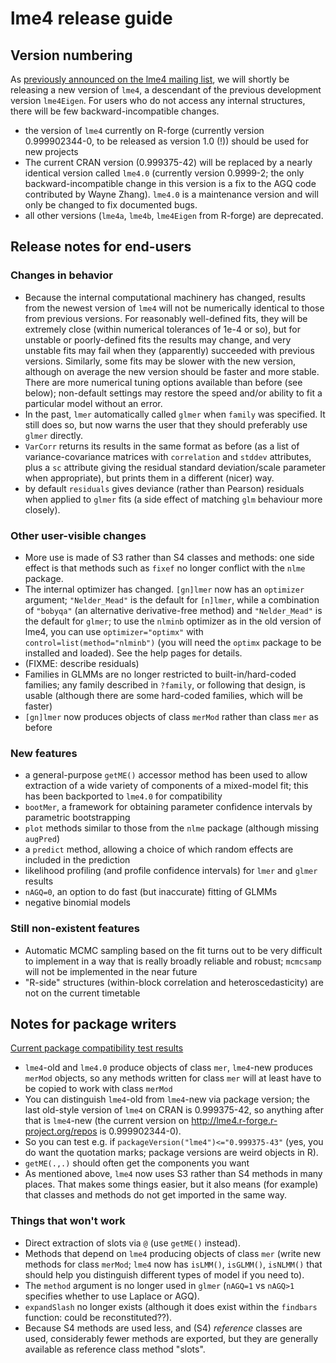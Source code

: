 # lme4 release guide

## Version numbering

As [previously announced on the lme4 mailing list][announce], we will shortly be releasing a new version of `lme4`, a descendant of the previous development version `lme4Eigen`. For users who do not access any internal structures, there will be few backward-incompatible changes.

[announce]: https://stat.ethz.ch/pipermail/r-sig-mixed-models/2012q1/014811.html

* the version of `lme4` currently on R-forge (currently version 0.999902344-0, to be released as version 1.0 (!)) should be used for new projects
* The current CRAN version (0.999375-42) will be replaced by a nearly identical version called `lme4.0` (currently version 0.9999-2; the only backward-incompatible change in this version is a fix to the AGQ code contributed by Wayne Zhang).  `lme4.0` is a maintenance version and will only be changed to fix documented bugs.
* all other versions (`lme4a`, `lme4b`, `lme4Eigen` from R-forge) are deprecated.

## Release notes for end-users

### Changes in behavior
* Because the internal computational machinery has changed, results from the newest version of `lme4` will not be numerically identical to those from previous versions.  For reasonably well-defined fits, they will be extremely close (within numerical tolerances of 1e-4 or so), but for unstable or poorly-defined fits the results may change, and very unstable fits may fail when they (apparently) succeeded with previous versions. Similarly, some fits may be slower with the new version, although on average the new version should be faster and more stable. There are more numerical tuning options available than before (see below); non-default settings may restore the speed and/or ability to fit a particular model without an error.
* In the past, `lmer` automatically called `glmer` when `family` was specified. It still does so, but now warns the user that they should preferably use `glmer` directly.
* `VarCorr` returns its results in the same format as before (as a list of variance-covariance matrices with `correlation` and `stddev` attributes, plus a `sc` attribute giving the residual standard deviation/scale parameter when appropriate), but prints them in a different (nicer) way.
* by default `residuals` gives deviance (rather than Pearson) residuals when applied to `glmer` fits (a side effect of matching `glm` behaviour more closely).

### Other user-visible changes
* More use is made of S3 rather than S4 classes and methods: one side effect is that methods such as `fixef` no longer conflict with the `nlme` package.
* The internal optimizer has changed. `[gn]lmer` now has an `optimizer` argument; `"Nelder_Mead"` is the default for `[n]lmer`, while a combination of `"bobyqa"` (an alternative derivative-free method) and `"Nelder_Mead"` is the default for `glmer`; to use the `nlminb` optimizer as in the old version of lme4, you can use `optimizer="optimx"` with `control=list(method="nlminb")` (you will need the `optimx` package to be installed and loaded). See the help pages for details.
* (FIXME: describe residuals)
* Families in GLMMs are no longer restricted to built-in/hard-coded families; any family described in `?family`, or following that design, is usable (although there are some hard-coded families, which will be faster)
* `[gn]lmer` now produces objects of class `merMod` rather than class `mer` as before

### New features
* a general-purpose `getME()` accessor method has been used to allow extraction of a wide variety of components of a mixed-model fit; this has been backported to `lme4.0` for compatibility
* `bootMer`, a framework for obtaining parameter confidence intervals by parametric bootstrapping
* `plot` methods similar to those from the `nlme` package (although missing `augPred`)
* a `predict` method, allowing a choice of which random effects are included in the prediction
* likelihood profiling (and profile confidence intervals) for `lmer` and `glmer` results
* `nAGQ=0`, an option to do fast (but inaccurate) fitting of GLMMs
* negative binomial models

### Still non-existent features
* Automatic MCMC sampling based on the fit turns out to be very difficult to implement in a way that is really broadly reliable and robust; `mcmcsamp` will not be implemented in the near future
* "R-side" structures (within-block correlation and heteroscedasticity) are not on the current timetable

## Notes for package writers

[Current package compatibility test results][pkgtest]

[pkgtest]: ./lme4_compat_report.html

* `lme4`-old and `lme4.0` produce objects of class `mer`, `lme4`-new produces `merMod` objects, so any methods written for class `mer` will at least have to be copied to work with class `merMod`
* You can distinguish `lme4`-old from `lme4`-new via package version; the last old-style version of `lme4` on CRAN is 0.999375-42, so anything after that is `lme4`-new (the current version on <http://lme4.r-forge.r-project.org/repos> is 0.999902344-0).
* So you can test e.g. if `packageVersion("lme4")<="0.999375-43"` (yes, you do want the quotation marks; package versions are weird objects in R).
* `getME(.,.)` should often get the components you want
* As mentioned above, `lme4` now uses S3 rather than S4 methods in many places. That makes some things easier, but it also means (for example) that classes and methods do not get imported in the same way.

### Things that won't work

* Direct extraction of slots via `@` (use `getME()` instead).
* Methods that depend on `lme4` producing objects of class `mer` (write new methods for class `merMod`; `lme4` now has `isLMM()`, `isGLMM()`, `isNLMM()` that should help you distinguish different types of model if you need to).
* The `method` argument is no longer used in `glmer` (`nAGQ=1` vs `nAGQ>1` specifies whether to use Laplace or AGQ).
* `expandSlash` no longer exists (although it does exist within the `findbars` function: could be reconstituted??).
* Because S4 methods are used less, and (S4) *reference* classes are used, considerably fewer methods are exported, but they are generally available as reference class method "slots".
